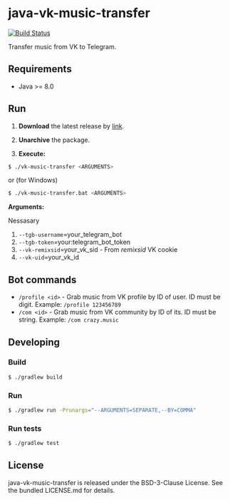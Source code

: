 java-vk-music-transfer
======================

[![Build Status](https://travis-ci.org/bupy7/java-vk-music-transfer.svg?branch=master)](https://travis-ci.org/bupy7/java-vk-music-transfer)

Transfer music from VK to Telegram.

Requirements
------------

- Java >= 8.0

Run
---

1. **Download** the latest release by [link](https://github.com/bupy7/java-vk-music-transfer/releases).

2. **Unarchive** the package.

3. **Execute:**

```bash
$ ./vk-music-transfer <ARGUMENTS>
```

or (for Windows)

```bash
$ ./vk-music-transfer.bat <ARGUMENTS>
```

**Arguments:**

Nessasary

1. `--tgb-username`=your_telegram_bot
2. `--tgb-token`=your:telegram_bot_token
3. `--vk-remixsid`=your_vk_sid - From *remixsid* VK cookie
4. `--vk-uid`=your_vk_id

Bot commands
------------

- `/profile <id>` - Grab music from VK profile by ID of user. ID must be digit. Example: `/profile 123456789`
- `/com <id>` - Grab music from VK community by ID of its. ID must be string. Example: `/com crazy.music`

Developing
----------

### Build

```bash
$ ./gradlew build
```

### Run

```bash
$ ./gradlew run -Prunargs="--ARGUMENTS=SEPARATE,--BY=COMMA"
```

### Run tests

```bash
$ ./gradlew test
```

License
-------

java-vk-music-transfer is released under the BSD-3-Clause License. See the bundled LICENSE.md for details.

